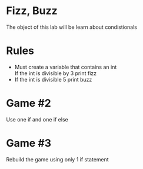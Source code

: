 # Fizz, Buzz
The object of this lab will be learn about condistionals

# Rules
* Must create a variable that contains an int</li>If the int is divisible by 3 print fizz</li>
* If the int is divisible 5 print buzz
    
# Game #2
Use one if and one if else
    
# Game #3
Rebuild the game using only 1 if statement
